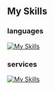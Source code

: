 ## My Skills

### languages
[![My Skills](https://skillicons.dev/icons?i=js,react,go,python,cpp)](https://skillicons.dev)

### services
[![My Skills](https://skillicons.dev/icons?i=docker,gcp,heroku,github,git)](https://skillicons.dev)
